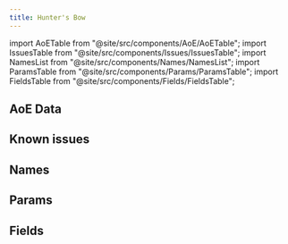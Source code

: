 ```yaml
---
title: Hunter's Bow
---
```


import AoETable from "@site/src/components/AoE/AoETable";
import IssuesTable from "@site/src/components/Issues/IssuesTable";
import NamesList from "@site/src/components/Names/NamesList";
import ParamsTable from "@site/src/components/Params/ParamsTable";
import FieldsTable from "@site/src/components/Fields/FieldsTable";

## AoE Data

<AoETable item_key="huntersbow" data_src="weapon" />

## Known issues

<IssuesTable item_key="huntersbow" data_src="weapon" />

## Names

<NamesList item_key="huntersbow" data_src="weapon" />

## Params

<ParamsTable item_key="huntersbow" data_src="weapon" />

## Fields

<FieldsTable item_key="huntersbow" data_src="weapon" />
